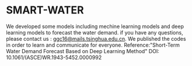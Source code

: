 # SMART-WATER

We developed some models including mechine learning models and deep learning models to forecast the water demand. if you have any questions, please contact us : ggc16@mails.tsinghua.edu.cn. 
We published the codes in order to learn and communicate for everyone.
Reference:"Short-Term Water Demand Forecast Based on Deep Learning Method"  DOI: 10.1061/(ASCE)WR.1943-5452.0000992
